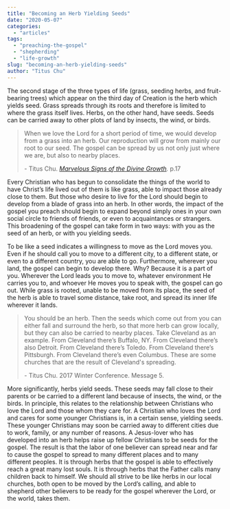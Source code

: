 ```yaml
---
title: "Becoming an Herb Yielding Seeds"
date: "2020-05-07"
categories: 
  - "articles"
tags: 
  - "preaching-the-gospel"
  - "shepherding"
  - "life-growth"
slug: "becoming-an-herb-yielding-seeds"
author: "Titus Chu"
---
```


The second stage of the three types of life (grass, seeding herbs, and fruit-bearing trees) which appear on the third day of Creation is the herb which yields seed. Grass spreads through its roots and therefore is limited to where the grass itself lives. Herbs, on the other hand, have seeds. Seeds can be carried away to other plots of land by insects, the wind, or birds.

> When we love the Lord for a short period of time, we would develop from a grass into an herb. Our reproduction will grow from mainly our root to our seed. The gospel can be spread by us not only just where we are, but also to nearby places.
> 
> \- Titus Chu. _[Marvelous Signs of the Divine Growth](https://www.asweetsavor.org/wp-content/uploads/2017-12-30-Winter-Conference-Marvelous-Signs-of-the-Divine-Growth.pdf)._ p.17

Every Christian who has begun to consolidate the things of the world to have Christ’s life lived out of them is like grass, able to impact those already close to them. But those who desire to live for the Lord should begin to develop from a blade of grass into an herb. In other words, the impact of the gospel you preach should begin to expand beyond simply ones in your own social circle to friends of friends, or even to acquaintances or strangers. This broadening of the gospel can take form in two ways: with you as the seed of an herb, or with you yielding seeds.

To be like a seed indicates a willingness to move as the Lord moves you. Even if he should call you to move to a different city, to a different state, or even to a different country, you are able to go. Furthermore, wherever you land, the gospel can begin to develop there. Why? Because it is a part of you. Wherever the Lord leads you to move to, whatever environment He carries you to, and whoever He moves you to speak with, the gospel can go out. While grass is rooted, unable to be moved from its place, the seed of the herb is able to travel some distance, take root, and spread its inner life wherever it lands.

> You should be an herb. Then the seeds which come out from you can either fall and surround the herb, so that more herb can grow locally, but they can also be carried to nearby places. Take Cleveland as an example. From Cleveland there’s Buffalo, NY. From Cleveland there’s also Detroit. From Cleveland there’s Toledo. From Cleveland there’s Pittsburgh. From Cleveland there’s even Columbus. These are some churches that are the result of Cleveland's spreading.
> 
> \- Titus Chu. 2017 Winter Conference. Message 5.

More significantly, herbs yield seeds. These seeds may fall close to their parents or be carried to a different land because of insects, the wind, or the birds. In principle, this relates to the relationship between Christians who love the Lord and those whom they care for. A Christian who loves the Lord and cares for some younger Christians is, in a certain sense, yielding seeds. These younger Christians may soon be carried away to different cities due to work, family, or any number of reasons. A Jesus-lover who has developed into an herb helps raise up fellow Christians to be seeds for the gospel. The result is that the labor of one believer can spread near and far to cause the gospel to spread to many different places and to many different peoples. It is through herbs that the gospel is able to effectively reach a great many lost souls. It is through herbs that the Father calls many children back to himself. We should all strive to be like herbs in our local churches, both open to be moved by the Lord’s calling, and able to shepherd other believers to be ready for the gospel wherever the Lord, or the world, takes them.
